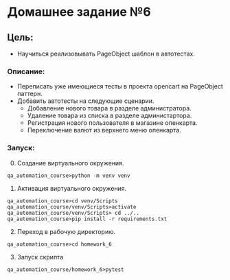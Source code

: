 Домашнее задание №6
=====

## Цель:
- Научиться реализовывать PageObject шаблон в автотестах.

### Описание:

- Переписать уже имеющиеся тесты в проекта opencart на PageObject паттерн.
- Добавить автотесты на следующие сценарии.
  - Добавление нового товара в разделе администратора.
  - Удаление товара из списка в разделе администартора.
  - Регистрация нового пользователя в магазине опенкарта.
  - Переключение валют из верхнего меню опенкарта.

### Запуск:
0. Создание виртуального окружения.
```shell script
qa_automation_course>python -m venv venv
```

1. Активация виртуального окружения.
```shell script
qa_automation_course>cd venv/Scripts
qa_automation_course/venv/Scripts>activate
qa_automation_course/venv/Scripts> cd ../..
qa_automation_course>pip install -r requirements.txt
``` 

2. Переход в рабочую директорию.
```shell script
qa_automation_course>cd homework_6
```

3. Запуск скрипта
```shell script
qa_automation_course/homework_6>pytest
```
